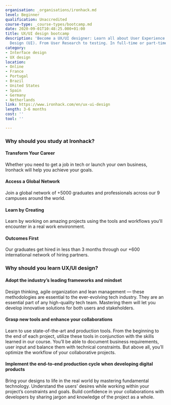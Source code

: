 ```yaml
---
organisation: _organisations/ironhack.md
level: Beginner
qualification: Unaccredited
course-type: _course-types/bootcamp.md
date: 2020-09-01T10:48:25.000+01:00
title: UX/UI design bootcamp
description: 'Become a UX/UI designer: Learn all about User Experience (UX) and Interface
  Design (UI). From User Research to testing. In full-time or part-time format.'
category:
- Interface design
- UX design
location:
- Online
- France
- Portugal
- Brazil
- United States
- Spain
- Germany
- Netherlands
link: https://www.ironhack.com/en/ux-ui-design
length: 3-6 months
cost: ''
tool: ''

---
```

### Why should you study at Ironhack?

#### Transform Your Career

Whether you need to get a job in tech or launch your own business, Ironhack will help you achieve your goals.

#### Access a Global Network

Join a global network of +5000 graduates and professionals across our 9 campuses around the world.

#### Learn by Creating

Learn by working on amazing projects using the tools and workflows you'll encounter in a real work environment.

#### Outcomes First

Our graduates get hired in less than 3 months through our +600 international network of hiring partners.

### Why should you learn UX/UI design?

#### Adopt the industry’s leading frameworks and mindset

Design thinking, agile organization and lean management — these methodologies are essential to the ever-evolving tech industry. They are an essential part of any high-quality tech team. Mastering them will let you develop innovative solutions for both users and stakeholders.

#### Grasp new tools and enhance your collaborations

Learn to use state-of-the-art and production tools. From the beginning to the end of each project, utilize these tools in conjunction with the skills learned in our course. You’ll be able to document business requirements, user input and balance them with technical constraints. But above all, you’ll optimize the workflow of your collaborative projects.

#### Implement the end-to-end production cycle when developing digital products

Bring your designs to life in the real world by mastering fundamental technology. Understand the users’ desires while working within your project’s constraints and goals. Build confidence in your collaborations with developers by sharing jargon and knowledge of the project as a whole.